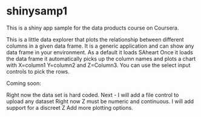 shinysamp1
==========

This is a shiny app sample for the data products course on Coursera.

This is a little data explorer that plots the relationship between different columns in a given data frame.
It is a generic application and can show any data frame in your environment. As a default it loads SAheart
Once it loads the data frame it automatically picks up the column names and plots a chart with X=column1 Y=column2 and Z=Column3.
You can use the select input controls to pick the rows. 

Coming soon:

Right now the data set is hard coded. Next - I will add a file control to upload any dataset
Right now Z must be numeric and continuous. I will add support for a discreet Z
Add more plotting options.

